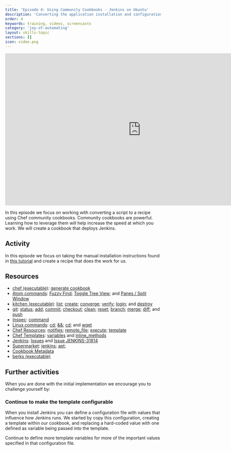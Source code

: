 ```yaml
---
title: 'Episode 4: Using Community Cookbooks - Jenkins on Ubuntu'
description: 'Converting the application installation and configuration instructions into tested recipes. In this episode we install Jenkins onto ubuntu.'
order: 4
keywords: training, videos, screencasts
category: 'joy-of-automating'
layout: skills-topic
sections: []
icon: video.png
---
```


<iframe width="877" height="493" src="https://www.youtube.com/embed/SEsd7x0spjo" frameborder="0" allowfullscreen></iframe>

In this episode we focus on working with converting a script to a recipe using Chef community cookbooks. Community cookbooks are powerful. Learning how to leverage them will help increase the speed at which you work. We will create a cookbook that deploys Jenkins.

## Activity

In this episode we focus on taking the manual installation instructions found in [this tutorial](https://wiki.jenkins-ci.org/display/JENKINS/Installing+Jenkins+on+Ubuntu) and create a recipe that does the work for us.

## Resources

* [chef (executable)](https://docs.chef.io/ctl_chef.html): [generate cookbook](https://docs.chef.io/ctl_chef.html#chef-generate-cookbook)
* [Atom commands](http://flight-manual.atom.io/): [Fuzzy Find](http://flight-manual.atom.io/getting-started/sections/atom-basics/); [Toggle Tree View](http://flight-manual.atom.io/getting-started/sections/atom-basics/); and [Panes / Split Window](http://flight-manual.atom.io/using-atom/sections/panes/)
* [kitchen (executable)](https://docs.chef.io/ctl_kitchen.html): [list](https://docs.chef.io/ctl_kitchen.html#kitchen-list); [create](https://docs.chef.io/ctl_kitchen.html#kitchen-create); [converge](https://docs.chef.io/ctl_kitchen.html#kitchen-converge); [verify](https://docs.chef.io/ctl_kitchen.html#kitchen-verify); [login](https://docs.chef.io/ctl_kitchen.html#kitchen-login); and [destroy](https://docs.chef.io/ctl_kitchen.html#kitchen-destroy)
* [git](https://git-scm.com): [status](https://git-scm.com/docs/git-status); [add](https://git-scm.com/docs/git-add); [commit](https://git-scm.com/docs/git-commit); [checkout](https://git-scm.com/docs/git-checkout); [clean](https://git-scm.com/docs/git-clean); [reset](https://git-scm.com/docs/git-reset); [branch](https://git-scm.com/docs/git-branch); [merge](https://git-scm.com/docs/git-merge); [diff](https://git-scm.com/docs/git-diff); and [push](https://git-scm.com/docs/git-push)
* [Inspec](https://docs.chef.io/inspec_reference.html): [command](https://docs.chef.io/inspec_reference.html#command)
* [Linux commands](http://www.mediacollege.com/linux/command/linux-command.html): [cd](http://www.rapidtables.com/code/linux/cd.htm); [&&](http://stackoverflow.com/questions/4510640/command-line-what-is-the-purpose-of); [cd](http://www.rapidtables.com/code/linux/cd.htm); and [wget](https://www.gnu.org/software/wget/manual/wget.html)
* [Chef Resources](https://docs.chef.io/resources.html): [notifies](https://docs.chef.io/resource_common.html#resource-common-notifications); [remote_file](); [execute](https://docs.chef.io/resource_execute.html); [template](https://docs.chef.io/resource_template.html)
* [Chef Templates](https://docs.chef.io/templates.html): [variables](https://docs.chef.io/resource_template.html#variables) and [inline_methods](https://docs.chef.io/resource_template.html#helpers)
* [Jenkins](https://jenkins.io/): [Issues](https://issues.jenkins-ci.org/secure/Dashboard.jspa) and [Issue JENKINS-31814](https://issues.jenkins-ci.org/browse/JENKINS-31814)
* [Supermarket](https://supermarket.chef.io/): [jenkins](https://supermarket.chef.io/cookbooks/jenkins); [apt](https://supermarket.chef.io/cookbooks/apt);
* [Cookbook Metadata](https://docs.chef.io/config_rb_metadata.html)
* [berks (executable)](http://berkshelf.com/)

## Further activities

When you are done with the initial implementation we encourage you to challenge yourself by:

### Continue to make the template configurable

When you install Jenkins you can define a configuration file with values that influence how Jenkins runs. We started by copy this configuration, creating a template within our cookbook, and replacing a hard-coded value with one defined as variable being passed into the template.

Continue to define more template variables for more of the important values specified in that configuration file.
